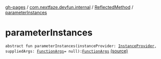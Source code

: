 [gh-pages](../../index.md) / [com.nextfaze.devfun.internal](../index.md) / [ReflectedMethod](index.md) / [parameterInstances](./parameter-instances.md)

# parameterInstances

`abstract fun parameterInstances(instanceProvider: `[`InstanceProvider`](../../com.nextfaze.devfun.inject/-instance-provider/index.md)`, suppliedArgs: `[`FunctionArgs`](../../com.nextfaze.devfun.function/-function-args.md)` = null): `[`FunctionArgs`](../../com.nextfaze.devfun.function/-function-args.md) [(source)](https://github.com/NextFaze/dev-fun/tree/master/devfun/src/main/java/com/nextfaze/devfun/internal/Reflected.kt#L58)